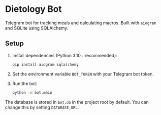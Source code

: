 # Dietology Bot

Telegram bot for tracking meals and calculating macros. Built with `aiogram` and SQLite using SQLAlchemy.

## Setup

1. Install dependencies (Python 3.10+ recommended):
   ```bash
   pip install aiogram sqlalchemy
   ```
2. Set the environment variable `BOT_TOKEN` with your Telegram bot token.

3. Run the bot:
   ```bash
   python -m bot.main
   ```

The database is stored in `bot.db` in the project root by default. You can change this by setting `DATABASE_URL`.
